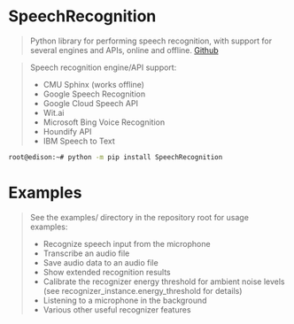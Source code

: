 # SpeechRecognition

> Python library for performing speech recognition, with support for several engines and APIs, online and offline. [Github](https://github.com/Uberi/speech_recognition)

> Speech recognition engine/API support:
> - CMU Sphinx (works offline)
> - Google Speech Recognition
> - Google Cloud Speech API
> - Wit.ai
> - Microsoft Bing Voice Recognition
> - Houndify API
> - IBM Speech to Text

```sh
root@edison:~# python -m pip install SpeechRecognition
```

# Examples

> See the examples/ directory in the repository root for usage examples:
> - Recognize speech input from the microphone
> - Transcribe an audio file
> - Save audio data to an audio file
> - Show extended recognition results
> - Calibrate the recognizer energy threshold for ambient noise levels (see recognizer_instance.energy_threshold for details)
> - Listening to a microphone in the background
> - Various other useful recognizer features